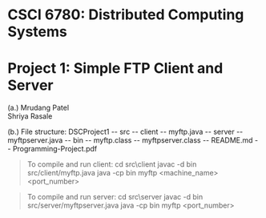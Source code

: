 CSCI 6780: Distributed Computing Systems
========================================
Project 1: Simple FTP Client and Server
========================================

(a.)    Mrudang Patel          
        Shriya Rasale

(b.) File structure:
    DSCProject1 -- src
                    -- client
                        -- myftp.java
                    -- server
                        -- myftpserver.java
                -- bin
                    -- myftp.class
                    -- myftpserver.class
                -- README.md
                -- Programming-Project.pdf

> To compile and run client:
cd src\client
javac -d bin src/client/myftp.java
java -cp bin myftp <machine_name> <port_number>

> To compile and run server:
cd src\server
javac -d bin src/server/myftpserver.java
java -cp bin myftp <port_number>
 

